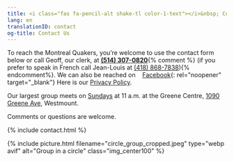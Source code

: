 ```yaml
---
title: <i class="fas fa-pencil-alt shake-tl color-1-text"></i>&nbsp; Contact Us &nbsp;<i class="fas fa-phone shake-bottom color-1-dark-text"></i>
lang: en
translationID: contact
og-title: Contact Us
---
```

To reach the Montreal Quakers, you’re welcome to use the contact form below or call Geoff, our clerk, at <i class="fas fa-phone color-1-dark-text shake-bottom"></i> **[(514) 307-0820](tel:15143070820)**{% comment %} (if you prefer to speak in French call Jean-Louis at [(418) 868-7838](tel:14188687838)){% endcomment%}. We can also be reached on &nbsp;<i class="fab fa-facebook-f color-1-text"></i> &nbsp;[Facebook](https://www.facebook.com/MontrealQuakers/){: rel="noopener" target="_blank"} Here is our [Privacy Policy](/privacy). 

Our largest group meets on [Sundays](/greene-centre) at 11 a.m. at the Greene Centre, [1090 Greene Ave](/greene-centre), Westmount.

Comments or questions are welcome. <i class="fas fa-pencil-alt shake-tl color-1-text"></i>

{% include contact.html %}

{% include picture.html filename="circle_group_cropped.jpeg" type="webp avif" alt="Group in a circle" class="img_center100" %}
